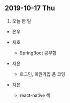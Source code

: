 ## 2019-10-17 Thu
1. 오늘 한 일
- 은우

- 재호
    - SpringBoot 공부함

- 지윤
  - 로그인, 회원가입 폼 코딩

- 지은
  - react-native 책
